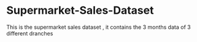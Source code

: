 # Supermarket-Sales-Dataset
This is the supermarket sales dataset , it contains the 3 months data of 3 different dranches
